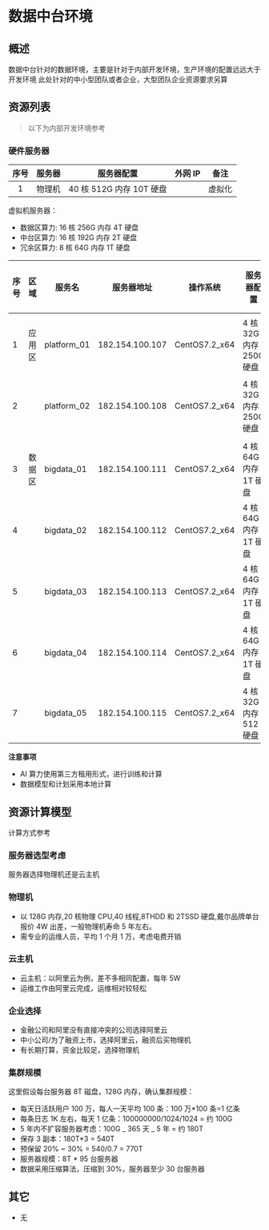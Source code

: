 # 数据中台环境

## 概述

数据中台针对的数据环境，主要是针对于内部开发环境，生产环境的配置远远大于开发环境
此处针对的中小型团队或者企业，大型团队企业资源要求另算

## 资源列表

> 以下为内部开发环境参考

### 硬件服务器

| 序号 | 服务器 | 服务器配置               | 外网 IP | 备注   |
| :--: | ------ | ------------------------ | ------- | ------ |
|  1   | 物理机 | 40 核 512G 内存 10T 硬盘 |         | 虚拟化 |

虚拟机服务器：

- 数据区算力: 16 核 256G 内存 4T 硬盘
- 中台区算力: 16 核 192G 内存 2T 硬盘
- 冗余区算力: 8 核 64G 内存 1T 硬盘

| 序号 | 区域   | 服务名      | 服务器地址      | 操作系统      | 服务器配置              | 账号密码 | 备注       |
| ---- | ------ | ----------- | --------------- | ------------- | ----------------------- | -------- | ---------- |
| 1    | 应用区 | platform_01 | 182.154.100.107 | CentOS7.2_x64 | 4 核 32G 内存 250G 硬盘 |          | 基础中间件 |
| 2    |        | platform_02 | 182.154.100.108 | CentOS7.2_x64 | 4 核 32G 内存 250G 硬盘 |          | 监控       |
|      |        |             |                 |               |                         |          |            |
| 3    | 数据区 | bigdata_01  | 182.154.100.111 | CentOS7.2_x64 | 4 核 64G 内存 1T 硬盘   |          | 数据节点   |
| 4    |        | bigdata_02  | 182.154.100.112 | CentOS7.2_x64 | 4 核 64G 内存 1T 硬盘   |          | 数据节点   |
| 5    |        | bigdata_03  | 182.154.100.113 | CentOS7.2_x64 | 4 核 64G 内存 1T 硬盘   |          | 数据节点   |
| 6    |        | bigdata_04  | 182.154.100.114 | CentOS7.2_x64 | 4 核 64G 内存 1T 硬盘   |          | 数据节点   |
| 7    |        | bigdata_05  | 182.154.100.115 | CentOS7.2_x64 | 4 核 32G 内存 512 硬盘  |          | 主节点     |

**注意事项**

- AI 算力使用第三方租用形式，进行训练和计算
- 数据模型和计划采用本地计算

## 资源计算模型

计算方式参考

### 服务器选型考虑

服务器选择物理机还是云主机

### 物理机

- 以 128G 内存,20 核物理 CPU,40 线程,8THDD 和 2TSSD 硬盘,戴尔品牌单台报价 4W 出差，一般物理机寿命 5 年左右。
- 需专业的运维人员，平均 1 个月 1 万，考虑电费开销

### 云主机

- 云主机：以阿里云为例，差不多相同配置，每年 5W
- 运维工作由阿里云完成，运维相对较轻松

### 企业选择

- 金融公司和阿里没有直接冲突的公司选择阿里云
- 中小公司/为了融资上市，选择阿里云，融资后买物理机
- 有长期打算，资金比较足，选择物理机

### 集群规模

这里假设每台服务器 8T 磁盘，128G 内存，确认集群规模：

- 每天日活跃用户 100 万，每人一天平均 100 条：100 万\*100 条=1 亿条
- 每条日志 1K 左右，每天 1 亿条：100000000/1024/1024 = 约 100G
- 5 年内不扩容服务器考虑：100G _ 365 天 _ 5 年 = 约 180T
- 保存 3 副本：180T\*3 = 540T
- 预保留 20% ~ 30% = 540/0.7 = 770T
- 服务器规模：8T \* 95 台服务器
- 数据采用压缩算法，压缩到 30%，服务器至少 30 台服务器

## 其它

- 无
